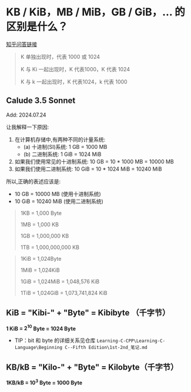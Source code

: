 # KB / KiB，MB / MiB，GB / GiB，… 的区别是什么？

[知乎问答链接](https://www.zhihu.com/question/24601215)


> K 单独出现时，代表 1000 或 1024
>
> K 与 Ki 一起出现时，K 代表1000，K 代表 1024
>
> K 与 k 一起出现时，K 代表1024，k 代表 1000







## Calude 3.5 Sonnet 

Add: 2024.07.24

让我解释一下原因:

1. 在计算机存储中,有两种不同的计量系统: 
    - (a) 十进制(SI)系统: 1 GB = 1000 MB 
    - (b) 二进制系统: 1 GiB = 1024 MiB
2. 如果我们使用常见的十进制系统: 10 GB = 10 * 1000 MB = 10000 MB
3. 如果我们使用二进制系统: 10 GiB = 10 * 1024 MiB = 10240 MiB

所以,正确的表述应该是:

- 10 GB = 10000 MB (使用十进制系统)
- 10 GiB = 10240 MiB (使用二进制系统)




> 1KB = 1,000 Byte
>
> 1MB = 1,000 KB
>
> 1GB = 1,000,000 KB
>
> 1TB = 1,000,000,000 KB

> 1KiB = 1,024Byte
> 
> 1MiB = 1,024KiB
> 
> 1GiB = 1,024MiB = 1,048,576 KiB
> 
> 1TiB = 1,024GiB = 1,073,741,824 KiB






## KiB = "Kibi-" + "Byte" = Kibibyte （千字节）

**1 KiB = $2^{10}$ Byte = 1024 Byte**

- TIP：bit 和 byte 的详细关系见仓库 `Learning-C-CPP\Learning-C-Language\Beginning C--Fifth Edition\1st-2nd_笔记.md`

## KB/kB = "Kilo-" + "Byte" = Kilobyte（千字节）

**1KB/kB = $10^{3}$ Byte = 1000 Byte**

